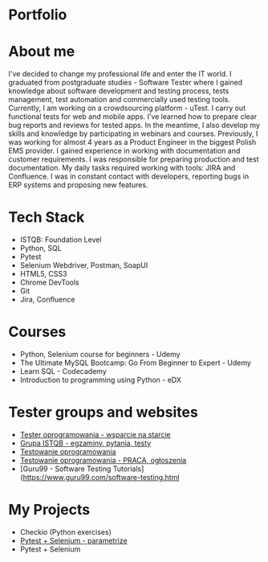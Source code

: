 # Portfolio

# About me
I've decided to change my professional life and enter the IT world. 
I graduated from postgraduate studies - Software Tester where I gained knowledge about software development and testing process, tests management, test automation and commercially used testing tools.
Currently, I am working on a crowdsourcing platform - uTest. I carry out functional tests for web and mobile apps. I've learned how to prepare clear bug reports and reviews for tested apps. In the meantime, I also develop my skills and knowledge by participating in webinars and courses. 
Previously, I was working for almost 4 years as a Product Engineer in the biggest Polish EMS provider. I gained experience in working with documentation and customer requirements. I was responsible for preparing production and test documentation. My daily tasks required working with tools: JIRA and Confluence. I was in constant contact with developers, reporting bugs in ERP systems and proposing new features. 

# Tech Stack
* ISTQB: Foundation Level
* Python, SQL
* Pytest
* Selenium Webdriver, Postman, SoapUI
* HTML5, CSS3
* Chrome DevTools
* Git
* Jira, Confluence

# Courses
* Python, Selenium course for beginners - Udemy
* The Ultimate MySQL Bootcamp: Go From Beginner to Expert - Udemy
* Learn SQL - Codecademy
* Introduction to programming using Python - eDX

# Tester groups and websites
* [Tester oprogramowania - wsparcie na starcie](https://www.facebook.com/groups/testeroprogramowania/)
* [Grupa ISTQB - egzaminy, pytania, testy](https://www.facebook.com/groups/194288250951242/)
* [Testowanie oprogramowania](https://www.facebook.com/groups/TestowanieOprogramowania/)
* [Testowanie oprogramowania - PRACA, ogłoszenia](https://www.facebook.com/groups/215557562210470/)
* [Guru99 - Software Testing Tutorials](https://www.guru99.com/software-testing.html

# My Projects
* Checkio (Python exercises)
* [Pytest + Selenium - parametrize](https://github.com/marbor92/pytest_parametrize)
* Pytest + Selenium 
